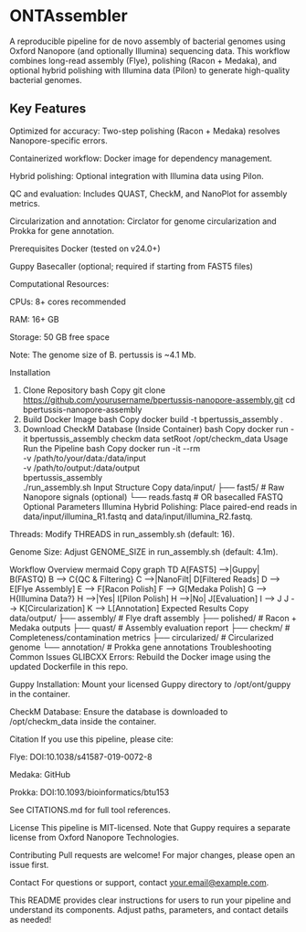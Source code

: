 # ONTAssembler   
A reproducible pipeline for de novo assembly of bacterial genomes using Oxford Nanopore (and optionally Illumina) sequencing data. 
This workflow combines long-read assembly (Flye), polishing (Racon + Medaka), and optional hybrid polishing with Illumina data (Pilon) to generate high-quality bacterial genomes.

## Key Features
Optimized for accuracy: Two-step polishing (Racon + Medaka) resolves Nanopore-specific errors.

Containerized workflow: Docker image for dependency management.

Hybrid polishing: Optional integration with Illumina data using Pilon.

QC and evaluation: Includes QUAST, CheckM, and NanoPlot for assembly metrics.

Circularization and annotation: Circlator for genome circularization and Prokka for gene annotation.

Prerequisites
Docker (tested on v24.0+)

Guppy Basecaller (optional; required if starting from FAST5 files)

Computational Resources:

CPUs: 8+ cores recommended

RAM: 16+ GB

Storage: 50 GB free space

Note: The genome size of B. pertussis is ~4.1 Mb.

Installation
1. Clone Repository
bash
Copy
git clone https://github.com/yourusername/bpertussis-nanopore-assembly.git
cd bpertussis-nanopore-assembly
2. Build Docker Image
bash
Copy
docker build -t bpertussis_assembly .
3. Download CheckM Database (Inside Container)
bash
Copy
docker run -it bpertussis_assembly checkm data setRoot /opt/checkm_data
Usage
Run the Pipeline
bash
Copy
docker run -it --rm \
  -v /path/to/your/data:/data/input \
  -v /path/to/output:/data/output \
  bpertussis_assembly \
  ./run_assembly.sh
Input Structure
Copy
data/input/
├── fast5/           # Raw Nanopore signals (optional)
└── reads.fastq      # OR basecalled FASTQ
Optional Parameters
Illumina Hybrid Polishing: Place paired-end reads in data/input/illumina_R1.fastq and data/input/illumina_R2.fastq.

Threads: Modify THREADS in run_assembly.sh (default: 16).

Genome Size: Adjust GENOME_SIZE in run_assembly.sh (default: 4.1m).

Workflow Overview
mermaid
Copy
graph TD
  A[FAST5] -->|Guppy| B(FASTQ)
  B --> C{QC & Filtering}
  C -->|NanoFilt| D[Filtered Reads]
  D --> E[Flye Assembly]
  E --> F[Racon Polish]
  F --> G[Medaka Polish]
  G --> H{Illumina Data?}
  H -->|Yes| I[Pilon Polish]
  H -->|No| J[Evaluation]
  I --> J
  J --> K[Circularization]
  K --> L[Annotation]
Expected Results
Copy
data/output/
├── assembly/          # Flye draft assembly
├── polished/          # Racon + Medaka outputs
├── quast/             # Assembly evaluation report
├── checkm/            # Completeness/contamination metrics
├── circularized/      # Circularized genome
└── annotation/        # Prokka gene annotations
Troubleshooting
Common Issues
GLIBCXX Errors:
Rebuild the Docker image using the updated Dockerfile in this repo.

Guppy Installation:
Mount your licensed Guppy directory to /opt/ont/guppy in the container.

CheckM Database:
Ensure the database is downloaded to /opt/checkm_data inside the container.

Citation
If you use this pipeline, please cite:

Flye: DOI:10.1038/s41587-019-0072-8

Medaka: GitHub

Prokka: DOI:10.1093/bioinformatics/btu153

See CITATIONS.md for full tool references.

License
This pipeline is MIT-licensed. Note that Guppy requires a separate license from Oxford Nanopore Technologies.

Contributing
Pull requests are welcome! For major changes, please open an issue first.

Contact
For questions or support, contact your.email@example.com.

This README provides clear instructions for users to run your pipeline and understand its components. Adjust paths, parameters, and contact details as needed!
